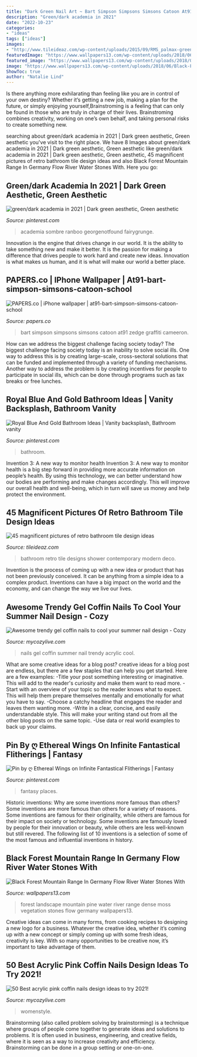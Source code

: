```yaml
---
title: "Dark Green Nail Art ~ Bart Simpson Simpsons Simsons Catoon At91 Zedge Graffiti Cameeron"
description: "Green/dark academia in 2021"
date: "2022-10-23"
categories:
- "ideas"
tags: ["ideas"]
images:
- "http://www.tileideaz.com/wp-content/uploads/2015/09/RMS_palmax-green-black-retro-bathroom_s3x4.jpg.rend_.hgtvcom.1280.1707.jpeg"
featuredImage: "https://www.wallpapers13.com/wp-content/uploads/2018/06/Black-Forest-Mountain-Range-in-Germany-Flow-River-Water-Stones-With-Green-Moss-Dense-Pine-Forest-Green-Vegetation-Landscape-Wallpaper-HD-3840x2400-1920x1440.jpg"
featured_image: "https://www.wallpapers13.com/wp-content/uploads/2018/06/Black-Forest-Mountain-Range-in-Germany-Flow-River-Water-Stones-With-Green-Moss-Dense-Pine-Forest-Green-Vegetation-Landscape-Wallpaper-HD-3840x2400-1920x1440.jpg"
image: "https://www.wallpapers13.com/wp-content/uploads/2018/06/Black-Forest-Mountain-Range-in-Germany-Flow-River-Water-Stones-With-Green-Moss-Dense-Pine-Forest-Green-Vegetation-Landscape-Wallpaper-HD-3840x2400-1920x1440.jpg"
ShowToc: true
author: "Natalie Lind"
---
```



Is there anything more exhilarating than feeling like you are in control of your own destiny? Whether it’s getting a new job, making a plan for the future, or simply enjoying yourself,Brainstroming is a feeling that can only be found in those who are truly in charge of their lives. Brainstroming combines creativity, working on one’s own behalf, and taking personal risks to create something new.

	

		
searching about green/dark academia in 2021 | Dark green aesthetic, Green aesthetic you've visit to the right place. We have 8 Images about green/dark academia in 2021 | Dark green aesthetic, Green aesthetic like green/dark academia in 2021 | Dark green aesthetic, Green aesthetic, 45 magnificent pictures of retro bathroom tile design ideas and also Black Forest Mountain Range In Germany Flow River Water Stones With. Here you go:
		
    
## Green/dark Academia In 2021 | Dark Green Aesthetic, Green Aesthetic

<img loading=lazy src="https://i.pinimg.com/736x/42/05/1c/42051c30a5fa7963629a508e72d228a8.jpg" onerror="this.onerror=null;this.src='https://tse1.mm.bing.net/th?id=OIP.o9s9k9Lv8UFVkSRgDJHh4wHaJ3&amp;pid=15.1';" alt="green/dark academia in 2021 | Dark green aesthetic, Green aesthetic">

_Source: pinterest.com_

>academia sombre ranboo georgenotfound fairygrunge. 

	

Innovation is the engine that drives change in our world. It is the ability to take something new and make it better. It is the passion for making a difference that drives people to work hard and create new ideas. Innovation is what makes us human, and it is what will make our world a better place.

    
## PAPERS.co | IPhone Wallpaper | At91-bart-simpson-simsons-catoon-school

<img loading=lazy src="https://papers.co/wallpaper/papers.co-at91-bart-simpson-simsons-catoon-school-art-illustration-34-iphone6-plus-wallpaper.jpg" onerror="this.onerror=null;this.src='https://tse1.mm.bing.net/th?id=OIP.1h5k3iMPVIDjKLvla6hG7QHaNK&amp;pid=15.1';" alt="PAPERS.co | iPhone wallpaper | at91-bart-simpson-simsons-catoon-school">

_Source: papers.co_

>bart simpson simpsons simsons catoon at91 zedge graffiti cameeron. 

	

How can we address the biggest challenge facing society today?
The biggest challenge facing society today is an inability to solve social ills. One way to address this is by creating large-scale, cross-sectoral solutions that can be funded and implemented through a variety of funding mechanisms. Another way to address the problem is by creating incentives for people to participate in social ills, which can be done through programs such as tax breaks or free lunches.

    
## Royal Blue And Gold Bathroom Ideas | Vanity Backsplash, Bathroom Vanity

<img loading=lazy src="https://i.pinimg.com/736x/61/64/c2/6164c27081359f080a3754c0a4bece88.jpg" onerror="this.onerror=null;this.src='https://tse1.mm.bing.net/th?id=OIP.KciDnb5PzHn6Zl_ljG6O8QHaLH&amp;pid=15.1';" alt="Royal Blue And Gold Bathroom Ideas | Vanity backsplash, Bathroom vanity">

_Source: pinterest.com_

>bathroom. 

	

Invention 3: A new way to monitor health
Invention 3: A new way to monitor health is a big step forward in providing more accurate information on people’s health. By using this technology, we can better understand how our bodies are performing and make changes accordingly. This will improve our overall health and well-being, which in turn will save us money and help protect the environment.

    
## 45 Magnificent Pictures Of Retro Bathroom Tile Design Ideas

<img loading=lazy src="http://www.tileideaz.com/wp-content/uploads/2015/09/RMS_palmax-green-black-retro-bathroom_s3x4.jpg.rend_.hgtvcom.1280.1707.jpeg" onerror="this.onerror=null;this.src='https://tse4.mm.bing.net/th?id=OIP.mMd07_NQR3F1zRucDKAHWAHaJ4&amp;pid=15.1';" alt="45 magnificent pictures of retro bathroom tile design ideas">

_Source: tileideaz.com_

>bathroom retro tile designs shower contemporary modern deco. 

	

Invention is the process of coming up with a new idea or product that has not been previously conceived. It can be anything from a simple idea to a complex product. Inventions can have a big impact on the world and the economy, and can change the way we live our lives.

    
## Awesome Trendy Gel Coffin Nails To Cool Your Summer Nail Design - Cozy

<img loading=lazy src="https://mycozylive.com/wp-content/uploads/2020/08/22.jpg" onerror="this.onerror=null;this.src='https://tse2.mm.bing.net/th?id=OIP.SKOLvcDYDxAOIm-phXS8VgHaKO&amp;pid=15.1';" alt="Awesome trendy gel coffin nails to cool your summer nail design - Cozy">

_Source: mycozylive.com_

>nails gel coffin summer nail trendy acrylic cool. 

	

What are some creative ideas for a blog post?
creative ideas for a blog post are endless, but there are a few staples that can help you get started. Here are a few examples: 
-Title your post something interesting or imaginative. This will add to the reader's curiosity and make them want to read more. 
-Start with an overview of your topic so the reader knows what to expect. This will help them prepare themselves mentally and emotionally for what you have to say. 
-Choose a catchy headline that engages the reader and leaves them wanting more. 
-Write in a clear, concise, and easily understandable style. This will make your writing stand out from all the other blog posts on the same topic. 
-Use data or real world examples to back up your claims.

    
## Pin By ღ Ethereal Wings On Infinite Fantastical Flitherings | Fantasy

<img loading=lazy src="https://i.pinimg.com/736x/cf/f4/90/cff4904e3fc2a7a53918b181a3dca936.jpg" onerror="this.onerror=null;this.src='https://tse3.mm.bing.net/th?id=OIP.RukrxGQI4kAtzAc-_XU-4wHaJ-&amp;pid=15.1';" alt="Pin by ღ Ethereal Wings on Infinite Fantastical Flitherings | Fantasy">

_Source: pinterest.com_

>fantasy places. 

	

Historic inventions: Why are some inventions more famous than others?
Some inventions are more famous than others for a variety of reasons. Some inventions are famous for their originality, while others are famous for their impact on society or technology. Some inventions are famously loved by people for their innovation or beauty, while others are less well-known but still revered. 
The following list of 10 inventions is a selection of some of the most famous and influential inventions in history.

    
## Black Forest Mountain Range In Germany Flow River Water Stones With

<img loading=lazy src="https://www.wallpapers13.com/wp-content/uploads/2018/06/Black-Forest-Mountain-Range-in-Germany-Flow-River-Water-Stones-With-Green-Moss-Dense-Pine-Forest-Green-Vegetation-Landscape-Wallpaper-HD-3840x2400-1920x1440.jpg" onerror="this.onerror=null;this.src='https://tse3.mm.bing.net/th?id=OIP.V5ZBtThNCT-sHsAwcOe_oAHaFj&amp;pid=15.1';" alt="Black Forest Mountain Range In Germany Flow River Water Stones With">

_Source: wallpapers13.com_

>forest landscape mountain pine water river range dense moss vegetation stones flow germany wallpapers13. 

	

Creative ideas can come in many forms, from cooking recipes to designing a new logo for a business. Whatever the creative idea, whether it’s coming up with a new concept or simply coming up with some fresh ideas, creativity is key. With so many opportunities to be creative now, it’s important to take advantage of them.

    
## 50 Best Acrylic Pink Coffin Nails Design Ideas To Try 2021!

<img loading=lazy src="https://mycozylive.com/wp-content/uploads/2021/04/13-13.jpg" onerror="this.onerror=null;this.src='https://tse2.mm.bing.net/th?id=OIP.fjOjzcZzsre12yC-k1AGRwHaLH&amp;pid=15.1';" alt="50 Best acrylic pink coffin nails design ideas to try 2021!">

_Source: mycozylive.com_

>womenstyle. 

	

Brainstorming (also called problem solving by brainstorming) is a technique where groups of people come together to generate ideas and solutions to problems. It is often used in business, engineering, and creative fields, where it is seen as a way to increase creativity and efficiency. Brainstorming can be done in a group setting or one-on-one.

